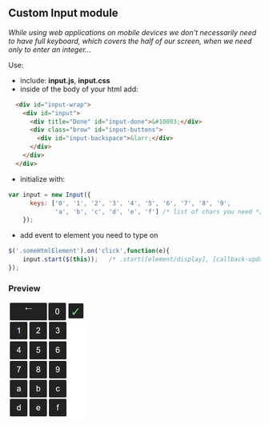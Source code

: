 ## Custom Input module

*While using web applications on mobile devices we don't necessarily need to have full keyboard, 
which covers the half of our screen, when we need only to enter an integer...*

Use:

* include: **input.js**, **input.css**
* inside of the body of your html add:
```html
  <div id="input-wrap">
    <div id="input">
      <div title="Done" id="input-done">&#10003;</div>
      <div class="brow" id="input-buttons">
        <div id="input-backspace">&larr;</div>
      </div>
    </div>
  </div>
```  
* initialize with: 
```javascript
var input = new Input({
      keys: ['0', '1', '2', '3', '4', '5', '6', '7', '8', '9', 
             'a', 'b', 'c', 'd', 'e', 'f'] /* list of chars you need */
    });
```
* add event to element you need to type on 
```javascript
$('.someHtmlElement').on('click',function(e){
    input.start($(this));   /* .start([element/display], [callback-updateOnKeyPress]) */
});
```

### Preview
![Preview image](/preview.jpg)
 
